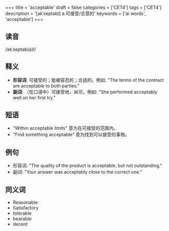 +++
title = 'acceptable'
draft = false
categories = ['CET4']
tags = ['CET4']
description = '[əkˈseptəbl] a.可接受/合意的'
keywords = ['ai words', 'acceptable']
+++

## 读音
/əkˈseptəb(ə)l/

## 释义
- **形容词**: 可接受的；能被容忍的；合适的。例如: "The terms of the contract are acceptable to both parties."
- **副词**: （在口语中）可接受地，尚可。例如: "She performed acceptably well on her first try."

## 短语
- "Within acceptable limits" 意为在可接受的范围内。
- "Find something acceptable" 意为找到可以接受的事物。

## 例句
- 形容词: "The quality of the product is acceptable, but not outstanding."
- 副词: "Your answer was acceptably close to the correct one."

## 同义词
- Reasonable
- Satisfactory
- tolerable
- bearable
- decent
